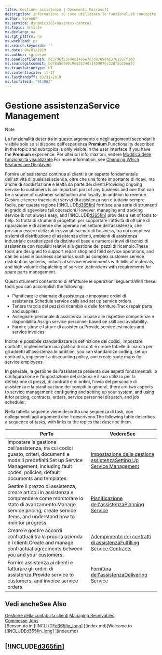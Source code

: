 ```yaml
---
title: Gestione assistenza | Documenti Microsoft
description: Informazioni su come utilizzare le funzionalità concepite per supportare l'attività di officine di riparazione e le operazioni di assistenza su campo.
author: SorenGP
ms.service: dynamics365-business-central
ms.topic: article
ms.devlang: na
ms.tgt_pltfrm: na
ms.workload: na
ms.search.keywords: ''
ms.date: 04/01/2019
ms.author: sgroespe
ms.openlocfilehash: bd37d6f2364ec1466e7d3d8769da13761587f1d8
ms.sourcegitcommit: bd78a5d990c9e83174da1409076c22df8b35eafd
ms.translationtype: HT
ms.contentlocale: it-IT
ms.lasthandoff: 03/31/2019
ms.locfileid: "914883"
---
```

# <a name="service-management"></a><span data-ttu-id="16be7-103">Gestione assistenza</span><span class="sxs-lookup"><span data-stu-id="16be7-103">Service Management</span></span>
> [!NOTE]
> <span data-ttu-id="16be7-104">La funzionalità descritta in questo argomento e negli argomenti secondari è visibile solo se si dispone dell'esperienza **Premium**.</span><span class="sxs-lookup"><span data-stu-id="16be7-104">Functionality described in this topic and sub topics is only visible in the user interface if you have the **Premium** experience.</span></span> <span data-ttu-id="16be7-105">Per ulteriori informazioni, vedere [Modifica delle funzionalità visualizzate](ui-experiences.md).</span><span class="sxs-lookup"><span data-stu-id="16be7-105">For more information, see [Changing Which Features are Displayed](ui-experiences.md).</span></span>

<span data-ttu-id="16be7-106">Fornire un'assistenza continua ai clienti è un aspetto fondamentale dell'attività di qualsiasi azienda, oltre che una fonte importante di ricavi, ma anche di soddisfazione e lealtà da parte dei clienti.</span><span class="sxs-lookup"><span data-stu-id="16be7-106">Providing ongoing service to customers is an important part of any business and one that can be a source of customer satisfaction and loyalty, in addition to revenue.</span></span> <span data-ttu-id="16be7-107">Gestire e tenere traccia dei servizi di assistenza non è tuttavia sempre facile, per questa ragione [!INCLUDE[d365fin](includes/d365fin_md.md)] fornisce una serie di strumenti in grado di agevolare tali operazioni.</span><span class="sxs-lookup"><span data-stu-id="16be7-107">However, managing and tracking service is not always easy, and [!INCLUDE[d365fin](includes/d365fin_md.md)] provides a set of tools to help.</span></span> <span data-ttu-id="16be7-108">Si tratta di strumenti progettati per supportare l'attività di officine di riparazione e di aziende che operano nel settore dell'assistenza, che possono essere utilizzati in svariati scenari di business, tra cui complessi sistemi di distribuzione di assistenza clienti, ambienti di assistenza industriale caratterizzati da distinte di base e numerosi invvi di tecnici di assistenza con requisiti relativi alla gestione dei pezzi di ricambio.</span><span class="sxs-lookup"><span data-stu-id="16be7-108">These tools are designed to support repair shop and field service operations, and can be used in business scenarios such as complex customer service distribution systems, industrial service environments with bills of materials, and high volume dispatching of service technicians with requirements for spare parts management.</span></span>  

 <span data-ttu-id="16be7-109">Questi strumenti consentono di effettuare le operazioni seguenti:</span><span class="sxs-lookup"><span data-stu-id="16be7-109">With these tools you can accomplish the following:</span></span>  

* <span data-ttu-id="16be7-110">Pianificare le chiamate di assistenza e impostare ordini di assistenza.</span><span class="sxs-lookup"><span data-stu-id="16be7-110">Schedule service calls and set up service orders.</span></span>  
* <span data-ttu-id="16be7-111">Tenere traccia dei pezzi di ricambio e delle forniture.</span><span class="sxs-lookup"><span data-stu-id="16be7-111">Track repair parts and supplies.</span></span>  
* <span data-ttu-id="16be7-112">Assegnare personale di assistenza in base alle rispettive competenze e disponibilità.</span><span class="sxs-lookup"><span data-stu-id="16be7-112">Assign service personnel based on skill and availability.</span></span>  
* <span data-ttu-id="16be7-113">Fornire stime e fatture di assistenza.</span><span class="sxs-lookup"><span data-stu-id="16be7-113">Provide service estimates and service invoices.</span></span>  

<span data-ttu-id="16be7-114">Inoltre, è possibile standardizzare la definizione dei codici, impostare contratti, implementare una politica di sconti e creare tabelle di marcia per gli addetti all'assistenza.</span><span class="sxs-lookup"><span data-stu-id="16be7-114">In addition, you can standardize coding, set up contracts, implement a discounting policy, and create route maps for service employees.</span></span>  

<span data-ttu-id="16be7-115">In generale, la gestione dell'assistenza presenta due aspetti fondamentali: la configurazione e l'impostazione del sistema e il suo utilizzo per la definizione di prezzi, di contratti e di ordini, l'invio del personale di assistenza e la pianificazione dei compiti.</span><span class="sxs-lookup"><span data-stu-id="16be7-115">In general, there are two aspects to service management: configuring and setting up your system, and using it for pricing, contracts, orders, service personnel dispatch, and job scheduler.</span></span>  

<span data-ttu-id="16be7-116">Nella tabella seguente viene descritta una sequenza di task, con collegamenti agli argomenti che li descrivono.</span><span class="sxs-lookup"><span data-stu-id="16be7-116">The following table describes a sequence of tasks, with links to the topics that describe them.</span></span>   

|<span data-ttu-id="16be7-117">**Per**</span><span class="sxs-lookup"><span data-stu-id="16be7-117">**To**</span></span>|<span data-ttu-id="16be7-118">**Vedere**</span><span class="sxs-lookup"><span data-stu-id="16be7-118">**See**</span></span>|  
|------------|-------------|  
|<span data-ttu-id="16be7-119">Impostare la gestione dell'assistenza, tra cui codici guasto, criteri, documenti e modelli predefiniti.</span><span class="sxs-lookup"><span data-stu-id="16be7-119">Set up Service Management, including fault codes, policies, default documents and templates.</span></span>|[<span data-ttu-id="16be7-120">Impostazione della gestione assistenza</span><span class="sxs-lookup"><span data-stu-id="16be7-120">Setting Up Service Management</span></span>](service-setup-service.md)|  
|<span data-ttu-id="16be7-121">Gestire il prezzo di assistenza, creare articoli in assistenza e comprendere come monitorare lo stato di avanzamento.</span><span class="sxs-lookup"><span data-stu-id="16be7-121">Manage service pricing, create service items, and understand how to monitor progress.</span></span>|[<span data-ttu-id="16be7-122">Pianificazione dell'assistenza</span><span class="sxs-lookup"><span data-stu-id="16be7-122">Planning Service</span></span>](service-plan-service.md)|  
|<span data-ttu-id="16be7-123">Creare e gestire accordi contrattuali tra la propria azienda e i clienti.</span><span class="sxs-lookup"><span data-stu-id="16be7-123">Create and manage contractual agreements between you and your customers.</span></span>|[<span data-ttu-id="16be7-124">Adempimento dei contratti di assistenza</span><span class="sxs-lookup"><span data-stu-id="16be7-124">Fulfilling Service Contracts</span></span>](service-fulfill-service-contracts.md)|  
|<span data-ttu-id="16be7-125">Fornire assistenza ai clienti e fatturare gli ordini di assistenza.</span><span class="sxs-lookup"><span data-stu-id="16be7-125">Provide service to customers, and invoice service orders.</span></span>|[<span data-ttu-id="16be7-126">Fornitura dell'assistenza</span><span class="sxs-lookup"><span data-stu-id="16be7-126">Delivering Service</span></span>](service-deliver-service.md)|  

## <a name="see-also"></a><span data-ttu-id="16be7-127">Vedi anche</span><span class="sxs-lookup"><span data-stu-id="16be7-127">See Also</span></span>  
<span data-ttu-id="16be7-128">[Gestione della contabilità clienti](receivables-manage-receivables.md) </span><span class="sxs-lookup"><span data-stu-id="16be7-128">[Managing Receivables](receivables-manage-receivables.md) </span></span>  
<span data-ttu-id="16be7-129">[Commesse](projects-how-create-jobs.md) </span><span class="sxs-lookup"><span data-stu-id="16be7-129">[Jobs](projects-how-create-jobs.md) </span></span>  
<span data-ttu-id="16be7-130">[Benvenuto in [!INCLUDE[d365fin_long](includes/d365fin_long_md.md)] ](index.md)</span><span class="sxs-lookup"><span data-stu-id="16be7-130">[Welcome to [!INCLUDE[d365fin_long](includes/d365fin_long_md.md)] ](index.md)</span></span>

## [!INCLUDE[d365fin](includes/free_trial_md.md)]  
